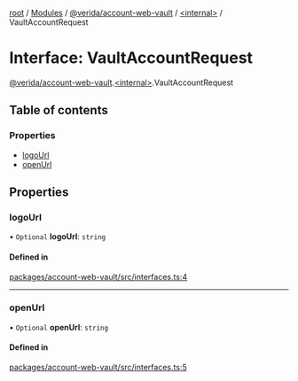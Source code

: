 [root](../README.md) / [Modules](../modules.md) / [@verida/account-web-vault](../modules/verida_account_web_vault.md) / [<internal\>](../modules/verida_account_web_vault._internal_.md) / VaultAccountRequest

# Interface: VaultAccountRequest

[@verida/account-web-vault](../modules/verida_account_web_vault.md).[<internal\>](../modules/verida_account_web_vault._internal_.md).VaultAccountRequest

## Table of contents

### Properties

- [logoUrl](verida_account_web_vault._internal_.VaultAccountRequest.md#logourl)
- [openUrl](verida_account_web_vault._internal_.VaultAccountRequest.md#openurl)

## Properties

### logoUrl

• `Optional` **logoUrl**: `string`

#### Defined in

[packages/account-web-vault/src/interfaces.ts:4](https://github.com/verida/verida-js/blob/c03b336/packages/account-web-vault/src/interfaces.ts#L4)

___

### openUrl

• `Optional` **openUrl**: `string`

#### Defined in

[packages/account-web-vault/src/interfaces.ts:5](https://github.com/verida/verida-js/blob/c03b336/packages/account-web-vault/src/interfaces.ts#L5)
